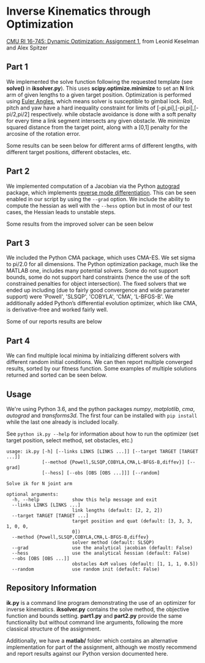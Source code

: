 # Inverse Kinematics through Optimization
[CMU RI 16-745: Dynamic Optimization: Assignment 1](http://www.cs.cmu.edu/~cga/dynopt/ass1/), from Leonid Keselman and Alex Spitzer

## Part 1
We implemented the solve function following the requested template (see **solve()** in **iksolver.py**). This uses  **scipy.optimize.minimize** to set an **N** link arm of given lengths to a given target position. Optimization is performed using [Euler Angles](https://en.wikipedia.org/wiki/Euler_angles), which means solver is susceptible to gimbal lock. Roll, pitch and yaw have a hard inequality constraint for limits of [-pi,pi],[-pi,pi],[-pi/2,pi/2] respectively. while obstacle avoidance is done with a soft penalty for every time a link segment intersects any given obstacle. We minimize squared distance from the target point, along with a [0,1] penalty for the arcosine of the rotation error. 

Some results can be seen below for different arms of different lengths, with different target positions, different obstacles, etc. 

## Part 2
We implemented computation of a Jacobian via the Python [autograd](https://github.com/HIPS/autograd) package, which implements [reverse mode differentiation](https://en.wikipedia.org/wiki/Automatic_differentiation#Reverse_accumulation). This can be seen enabled in our script by using the `--grad` option. We include the ability to compute the hessian as well with the `--hess` option but in most of our test cases, the Hessian leads to unstable steps. 

Some results from the improved solver can be seen below

## Part 3
We included the Python CMA package, which uses CMA-ES. We set sigma to pi/2.0 for all dimensions. The Python optimization package, much like the MATLAB one, includes many potential solvers. Some do not support bounds, some do not support hard constraints (hence the use of the soft constrained penalties for object intersection). The fixed solvers that we ended up including (due to fairly good convergence and wide parameter support) were 'Powell', 'SLSQP', 'COBYLA', 'CMA', 'L-BFGS-B'. We additionally added Python’s differential evolution optimizer, which like CMA, is derivative-free and worked fairly well. 

Some of our reports results are below

## Part 4
We can find multiple local minima by initializing different solvers with different random initial conditions. We can then report multiple converged results, sorted by our fitness function. Some examples of multiple solutions returned and sorted can be seen below. 

## Usage
We're using Python 3.6, and the python packages *numpy*, *matplotlib*, *cma*, *autograd* and *transforms3d*. The first four can be installed with `pip install` while the last one already is included locally. 

See `python ik.py --help` for information about how to run the optimizer (set target position, select method, set obstacles, etc.) 
```
usage: ik.py [-h] [--links LINKS [LINKS ...]] [--target TARGET [TARGET ...]]
             [--method {Powell,SLSQP,COBYLA,CMA,L-BFGS-B,diffev}] [--grad]
             [--hess] [--obs [OBS [OBS ...]]] [--random]

Solve ik for N joint arm

optional arguments:
  -h, --help            show this help message and exit
  --links LINKS [LINKS ...]
                        link lengths (default: [2, 2, 2])
  --target TARGET [TARGET ...]
                        target position and quat (default: [3, 3, 3, 1, 0, 0,
                        0])
  --method {Powell,SLSQP,COBYLA,CMA,L-BFGS-B,diffev}
                        solver method (default: SLSQP)
  --grad                use the analytical jacobian (default: False)
  --hess                use the analytical hessian (default: False)
  --obs [OBS [OBS ...]]
                        obstacles 4xM values (default: [1, 1, 1, 0.5])
  --random              use random init (default: False)
  ```

## Repository Information
**ik.py** is a command line program demonstrating the use of an optimizer for inverse kinematics. **iksolver.py** contains the solve method, the objective function and bounds setting. **part1.py** and **part2.py** provide the same functionality but without command line arguments, following the more classical structure of the assignment. 

Additionally, we have a **matlab/** folder which contains an alternative implementation for part of the assignment, although we mostly recommend and report results against our Python version documented here. 
